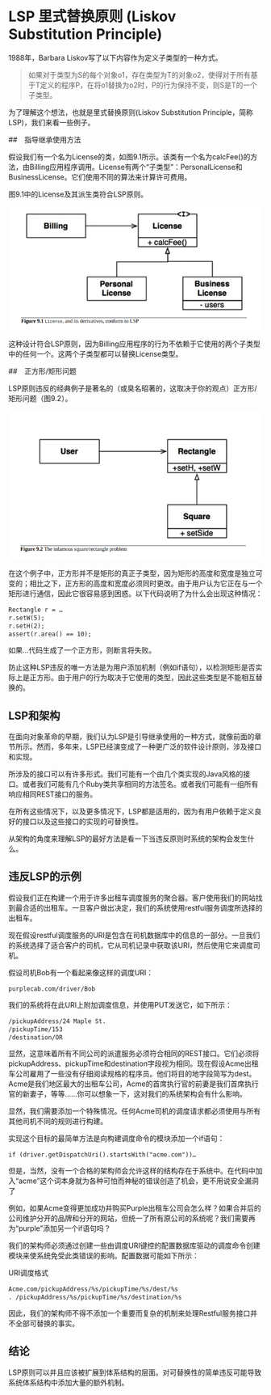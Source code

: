 
# LSP 里式替换原则 (Liskov Substitution Principle)

1988年，Barbara Liskov写了以下内容作为定义子类型的一种方式。

> 如果对于类型为S的每个对象o1，存在类型为T的对象o2，使得对于所有基于T定义的程序P，在将o1替换为o2时，P的行为保持不变，则S是T的一个子类型。

为了理解这个想法，也就是里式替换原则(Liskov Substitution Principle，简称LSP)，我们来看一些例子。

##　指导继承使用方法

假设我们有一个名为License的类，如图9.1所示。该类有一个名为calcFee()的方法，由Billing应用程序调用。License有两个“子类型”：PersonalLicense和BusinessLicense。它们使用不同的算法来计算许可费用。

图9.1中的License及其派生类符合LSP原则。

![图9.1](./static/9.1.png)

这种设计符合LSP原则，因为Billing应用程序的行为不依赖于它使用的两个子类型中的任何一个。这两个子类型都可以替换License类型。

##　正方形/矩形问题

LSP原则违反的经典例子是著名的（或臭名昭著的，这取决于你的观点）正方形/矩形问题（图9.2）。

![图9.2](./static/9.2.png)

在这个例子中，正方形并不是矩形的真正子类型，因为矩形的高度和宽度是独立可变的；相比之下，正方形的高度和宽度必须同时更改。由于用户认为它正在与一个矩形进行通信，因此它很容易感到困惑。以下代码说明了为什么会出现这种情况：

```
Rectangle r = …
r.setW(5);
r.setH(2);
assert(r.area() == 10);
```

如果...代码生成了一个正方形，则断言将失败。

防止这种LSP违反的唯一方法是为用户添加机制（例如if语句），以检测矩形是否实际上是正方形。由于用户的行为取决于它使用的类型，因此这些类型是不能相互替换的。

## LSP和架构

在面向对象革命的早期，我们认为LSP是引导继承使用的一种方式，就像前面的章节所示。然而，多年来，LSP已经演变成了一种更广泛的软件设计原则，涉及接口和实现。

所涉及的接口可以有许多形式。我们可能有一个由几个类实现的Java风格的接口。或者我们可能有几个Ruby类共享相同的方法签名。或者我们可能有一组所有响应相同REST接口的服务。

在所有这些情况下，以及更多情况下，LSP都是适用的，因为有用户依赖于定义良好的接口以及这些接口的实现的可替换性。

从架构的角度来理解LSP的最好方法是看一下当违反原则时系统的架构会发生什么。

## 违反LSP的示例

假设我们正在构建一个用于许多出租车调度服务的聚合器。客户使用我们的网站找到最合适的出租车。一旦客户做出决定，我们的系统使用restful服务调度所选择的出租车。

现在假设restful调度服务的URI是包含在司机数据库中的信息的一部分。一旦我们的系统选择了适合客户的司机，它从司机记录中获取该URI，然后使用它来调度司机。

假设司机Bob有一个看起来像这样的调度URI：

```
purplecab.com/driver/Bob
```

我们的系统将在此URI上附加调度信息，并使用PUT发送它，如下所示：

```
/pickupAddress/24 Maple St.
/pickupTime/153
/destination/OR
```

显然，这意味着所有不同公司的派遣服务必须符合相同的REST接口。它们必须将pickupAddress、pickupTime和destination字段视为相同。现在假设Acme出租车公司雇用了一些没有仔细阅读规格的程序员。他们将目的地字段简写为dest。Acme是我们地区最大的出租车公司，Acme的首席执行官的前妻是我们首席执行官的新妻子，等等……你可以想象一下，这对我们的系统架构会有什么影响。

显然，我们需要添加一个特殊情况。任何Acme司机的调度请求都必须使用与所有其他司机不同的规则进行构建。

实现这个目标的最简单方法是向构建调度命令的模块添加一个if语句：

```
if (driver.getDispatchUri().startsWith("acme.com"))…
```

但是，当然，没有一个合格的架构师会允许这样的结构存在于系统中。在代码中加入“acme”这个词本身就为各种可怕而神秘的错误创造了机会，更不用说安全漏洞了

例如，如果Acme变得更加成功并购买Purple出租车公司会怎么样？如果合并后的公司维护分开的品牌和分开的网站，但统一了所有原公司的系统呢？我们需要再为“purple”添加另一个if语句吗？

我们的架构师必须通过创建一些由调度URI键控的配置数据库驱动的调度命令创建模块来使系统免受此类错误的影响。配置数据可能如下所示：

URI调度格式
```
Acme.com/pickupAddress/%s/pickupTime/%s/dest/%s
. /pickupAddress/%s/pickupTime/%s/destination/%s
```
因此，我们的架构师不得不添加一个重要而复杂的机制来处理Restful服务接口并不全部可替换的事实。

## 结论

LSP原则可以并且应该被扩展到体系结构的层面。对可替换性的简单违反可能导致系统体系结构中添加大量的额外机制。
